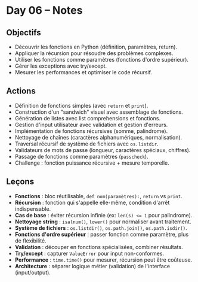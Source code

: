# Day 06 – Notes

## Objectifs
- Découvrir les fonctions en Python (définition, paramètres, return).  
- Appliquer la récursion pour résoudre des problèmes complexes.  
- Utiliser les fonctions comme paramètres (fonctions d'ordre supérieur).  
- Gérer les exceptions avec try/except.  
- Mesurer les performances et optimiser le code récursif.  

## Actions
- Définition de fonctions simples (avec `return` et `print`).  
- Construction d'un "sandwich" visuel avec assemblage de fonctions.  
- Génération de listes avec list comprehensions et fonctions.  
- Gestion d'input utilisateur avec validation et gestion d'erreurs.  
- Implémentation de fonctions récursives (somme, palindrome).  
- Nettoyage de chaînes (caractères alphanumériques, normalisation).  
- Traversal récursif de système de fichiers avec `os.listdir`.  
- Validateurs de mots de passe (longueur, caractères spéciaux, chiffres).  
- Passage de fonctions comme paramètres (`passcheck`).  
- Challenge : fonction puissance récursive + mesure temporelle.  

## Leçons
- **Fonctions** : bloc réutilisable, `def nom(paramètres):`, `return` vs `print`.  
- **Récursion** : fonction qui s'appelle elle-même, condition d'arrêt indispensable.  
- **Cas de base** : éviter récursion infinie (ex: `len(s) <= 1` pour palindrome).  
- **Nettoyage string** : `isalnum()`, `lower()` pour normaliser avant traitement.  
- **Système de fichiers** : `os.listdir()`, `os.path.join()`, `os.path.isdir()`.  
- **Fonctions d'ordre supérieur** : passer fonction comme paramètre, plus de flexibilité.  
- **Validation** : découper en fonctions spécialisées, combiner résultats.  
- **Try/except** : capturer `ValueError` pour input non-conformes.  
- **Performance** : `time.time()` pour mesurer, récursion peut être coûteuse.  
- **Architecture** : séparer logique métier (validation) de l'interface (input/output).  
